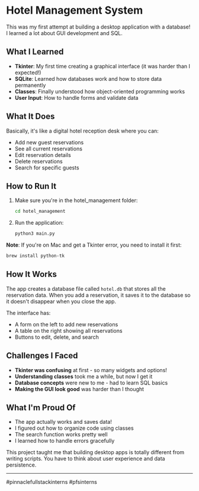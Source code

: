 # Hotel Management System

This was my first attempt at building a desktop application with a database! I learned a lot about GUI development and SQL.

## What I Learned

- **Tkinter**: My first time creating a graphical interface (it was harder than I expected!)
- **SQLite**: Learned how databases work and how to store data permanently
- **Classes**: Finally understood how object-oriented programming works
- **User Input**: How to handle forms and validate data

## What It Does

Basically, it's like a digital hotel reception desk where you can:
- Add new guest reservations
- See all current reservations
- Edit reservation details
- Delete reservations
- Search for specific guests

## How to Run It

1. Make sure you're in the hotel_management folder:
   ```bash
   cd hotel_management
   ```

2. Run the application:
   ```bash
   python3 main.py
   ```

**Note**: If you're on Mac and get a Tkinter error, you need to install it first:
```bash
brew install python-tk
```

## How It Works

The app creates a database file called `hotel.db` that stores all the reservation data. When you add a reservation, it saves it to the database so it doesn't disappear when you close the app.

The interface has:
- A form on the left to add new reservations
- A table on the right showing all reservations
- Buttons to edit, delete, and search

## Challenges I Faced

- **Tkinter was confusing** at first - so many widgets and options!
- **Understanding classes** took me a while, but now I get it
- **Database concepts** were new to me - had to learn SQL basics
- **Making the GUI look good** was harder than I thought

## What I'm Proud Of

- The app actually works and saves data!
- I figured out how to organize code using classes
- The search function works pretty well
- I learned how to handle errors gracefully

This project taught me that building desktop apps is totally different from writing scripts. You have to think about user experience and data persistence.

---
#pinnaclefullstackinterns #pfsinterns 